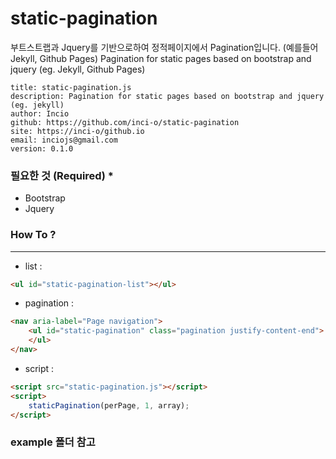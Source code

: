# static-pagination

부트스트랩과 Jquery를 기반으로하여 정적페이지에서 Pagination입니다. (예를들어 Jekyll, Github Pages)
Pagination for static pages based on bootstrap and jquery (eg. Jekyll, Github Pages)

    title: static-pagination.js
    description: Pagination for static pages based on bootstrap and jquery (eg. jekyll)
    author: Incio
    github: https://github.com/inci-o/static-pagination
    site: https://inci-o/github.io
    email: inciojs@gmail.com
    version: 0.1.0

### 필요한 것 (Required) *

- Bootstrap
- Jquery


### How To ?
---


- list :
```html
<ul id="static-pagination-list"></ul>
``` 

- pagination :
```html
<nav aria-label="Page navigation">
    <ul id="static-pagination" class="pagination justify-content-end">
    </ul>
</nav>
```

- script : 
   
```html
<script src="static-pagination.js"></script>
<script>
    staticPagination(perPage, 1, array);
</script>

```
   
   
### example 폴더 참고
 

